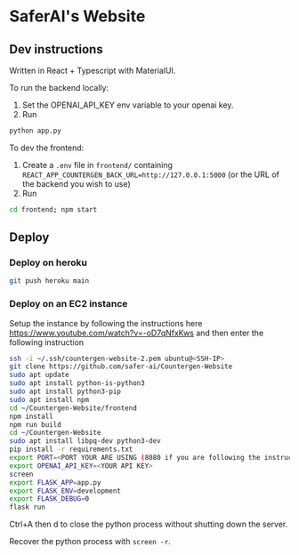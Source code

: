 # SaferAI's Website

## Dev instructions

Written in React + Typescript with MaterialUI.

To run the backend locally:

1. Set the OPENAI_API_KEY env variable to your openai key.
2. Run

```bash
python app.py
```

To dev the frontend:

1. Create a `.env` file in `frontend/` containing `REACT_APP_COUNTERGEN_BACK_URL=http://127.0.0.1:5000` (or the URL of the backend you wish to use)
2. Run

```bash
cd frontend; npm start
```

## Deploy

### Deploy on heroku

```bash
git push heroku main
```

### Deploy on an EC2 instance

Setup the instance by following the instructions here <https://www.youtube.com/watch?v=-oD7qNfxKws>
and then enter the following instruction

```bash
ssh -i ~/.ssh/countergen-website-2.pem ubuntu@<SSH-IP>
git clone https://github.com/safer-ai/Countergen-Website
sudo apt update
sudo apt install python-is-python3
sudo apt install python3-pip
sudo apt install npm
cd ~/Countergen-Website/frontend
npm install
npm run build
cd ~/Countergen-Website
sudo apt install libpq-dev python3-dev
pip install -r requirements.txt
export PORT=<PORT YOUR ARE USING (8080 if you are following the instruction)>
export OPENAI_API_KEY=<YOUR API KEY>
screen
export FLASK_APP=app.py
export FLASK_ENV=development
export FLASK_DEBUG=0
flask run
```

Ctrl+A then d to close the python process without shutting down the server.

Recover the python process with `screen -r`.
